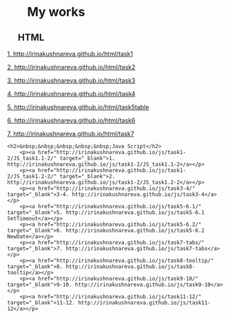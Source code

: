 <!DOCTYPE HTML>
<html lang="en">
<head>
    <meta charset="UTF-8">
    <title>myWorks</title>
</head>
<body>
  <h1>&nbsp;&nbsp;&nbsp;&nbsp;&nbsp;&nbsp;&nbsp;My works</h1>
    <h2>&nbsp;&nbsp;&nbsp;&nbsp;&nbsp;HTML</h2>
        <p><a href="http://irinakushnareva.github.io/html/task1/" target="_blank">1. http://irinakushnareva.github.io/html/task1</a></p>
        <p><a href="http://irinakushnareva.github.io/html/task2/" target="_blank">2. http://irinakushnareva.github.io/html/task2</a></p>
        <p><a href="http://irinakushnareva.github.io/html/task3/" target="_blank">3. http://irinakushnareva.github.io/html/task3</a></p>
        <p><a href="http://irinakushnareva.github.io/html/task4/" target="_blank">4. http://irinakushnareva.github.io/html/task4</a></p>
        <p><a href="http://irinakushnareva.github.io/html/task5table/" target="_blank">5. http://irinakushnareva.github.io/html/task5table</a></p>
        <p><a href="http://irinakushnareva.github.io/html/task6/" target="_blank">6. http://irinakushnareva.github.io/html/task6</a></p>
        <p><a href="http://irinakushnareva.github.io/html/task7/" target="_blank">7. http://irinakushnareva.github.io/html/task7</a></p>

    <h2>&nbsp;&nbsp;&nbsp;&nbsp;&nbsp;Java Script</h2>
        <p><a href="http://irinakushnareva.github.io/js/task1-2/JS_task1.1-2/" target="_blank">1. http://irinakushnareva.github.io/js/task1-2/JS_task1.1-2</a></p>
        <p><a href="http://irinakushnareva.github.io/js/task1-2/JS_task1.2-2/" target="_blank">2. http://irinakushnareva.github.io/js/task1-2/JS_task1.2-2</a></p>
        <p><a href="http://irinakushnareva.github.io/js/task3-4/" target="_blank">3-4. http://irinakushnareva.github.io/js/task3-4</a></p>
        <p><a href="http://irinakushnareva.github.io/js/task5-6.1/" target="_blank">5. http://irinakushnareva.github.io/js/task5-6.1 SetTimeout</a></p>
        <p><a href="http://irinakushnareva.github.io/js/task5-6.2/" target="_blank">6. http://irinakushnareva.github.io/js/task5-6.2 NewDate</a></p>
        <p><a href="http://irinakushnareva.github.io/js/task7-tabs/" target="_blank">7. http://irinakushnareva.github.io/js/task7-tabs</a></p>
        <p><a href="http://irinakushnareva.github.io/js/task8-tooltip/" target="_blank">8. http://irinakushnareva.github.io/js/task8-tooltip</a></p>
        <p><a href="http://irinakushnareva.github.io/js/task9-10/" target="_blank">9-10. http://irinakushnareva.github.io/js/task9-10</a></p>
        <p><a href="http://irinakushnareva.github.io/js/task11-12/" target="_blank">11-12. http://irinakushnareva.github.io/js/task11-12</a></p>




</body>
</html>

